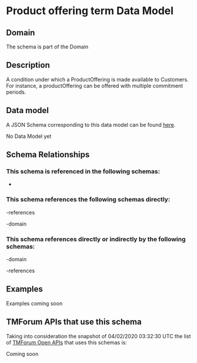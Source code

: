 # Product offering term Data Model

## Domain

The  schema is part of the  Domain

## Description

A condition under which a ProductOffering is made available to Customers. For instance, a productOffering can be offered with multiple commitment periods.

## Data model

A JSON Schema corresponding to this data model can be found
[here](https://github.com/tmforum-rand/schemas/blob/candidates/Product/ProductOfferingTerm.schema.json).

No Data Model yet

## Schema Relationships

### This schema is referenced in the following schemas:

-

### This schema references the following schemas directly:

-references

-domain

### This schema references directly or indirectly by the following schemas:

-domain

-references



## Examples

Examples coming soon

## TMForum APIs that use this schema

Taking into consideration the snapshot of 04/02/2020 03:32:30 UTC the list of [TMForum Open APIs](https://www.tmforum.org/open-apis/) that uses this schemas is:

Coming soon
